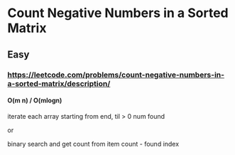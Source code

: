 # Count Negative Numbers in a Sorted Matrix
## Easy
### https://leetcode.com/problems/count-negative-numbers-in-a-sorted-matrix/description/
#### O(m n) / O(mlogn)

iterate each array starting from end, til > 0 num found

or

binary search and get count from item count - found index
